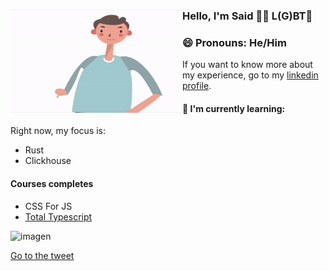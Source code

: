 ### Hello, I'm Said 🏳️‍🌈 L(G)BT👋 <img align="left" width="275" height="165" src="https://raw.githubusercontent.com/Afsoon/Afsoon/master/hello.gif?raw=true" alt="animation svg waving the hand to say hi" />
### 😄 Pronouns: He/Him
If you want to know more about my experience, go to my <a href="https://www.linkedin.com/in/said-atrahouch/">linkedin profile</a>.

#### 🌱 I'm currently learning:
Right now, my focus is:
- Rust
- Clickhouse

#### Courses completes
- CSS For JS
- [Total Typescript](https://twitter.com/SaidAtrahouch/status/1643163337797115904)

<img width="592" alt="imagen" src="https://github.com/Afsoon/Afsoon/assets/713534/a49fd023-c71e-4d2e-8770-1e8d66eec5da">

[Go to the tweet](https://twitter.com/mattpocockuk/status/1623688104912515073)

